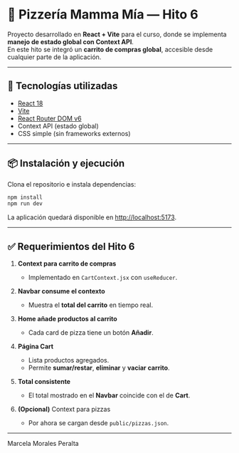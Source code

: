 
# 🍕 Pizzería Mamma Mía — Hito 6

Proyecto desarrollado en **React + Vite** para el curso, donde se implementa **manejo de estado global con Context API**.  
En este hito se integró un **carrito de compras global**, accesible desde cualquier parte de la aplicación.

---

## 🚀 Tecnologías utilizadas
- [React 18](https://react.dev/)  
- [Vite](https://vitejs.dev/)  
- [React Router DOM v6](https://reactrouter.com/)  
- Context API (estado global)  
- CSS simple (sin frameworks externos)

---

## 📦 Instalación y ejecución
Clona el repositorio e instala dependencias:

```bash
npm install
npm run dev
```

La aplicación quedará disponible en [http://localhost:5173](http://localhost:5173).

---

## ✅ Requerimientos del Hito 6

1. **Context para carrito de compras**  
   - Implementado en `CartContext.jsx` con `useReducer`.

2. **Navbar consume el contexto**  
   - Muestra el **total del carrito** en tiempo real.

3. **Home añade productos al carrito**  
   - Cada card de pizza tiene un botón **Añadir**.

4. **Página Cart**  
   - Lista productos agregados.  
   - Permite **sumar/restar**, **eliminar** y **vaciar carrito**.

5. **Total consistente**  
   - El total mostrado en el **Navbar** coincide con el de **Cart**.

6. **(Opcional)** Context para pizzas  
   - Por ahora se cargan desde `public/pizzas.json`.


---
Marcela Morales Peralta 
